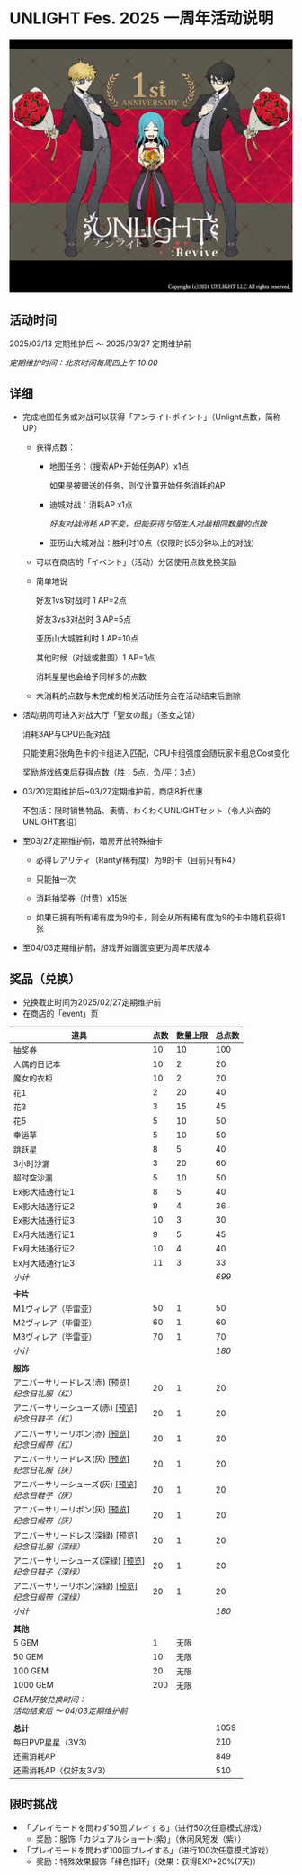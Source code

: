# UNLIGHT Fes. 2025 一周年活动说明

![封面](../imgs/UNLIGHT_Revive_一周年.jpg)

## 活动时间

2025/03/13 定期维护后 ～ 2025/03/27 定期维护前

*定期维护时间：北京时间每周四上午 10:00*

## 详细

- 完成地图任务或对战可以获得「アンライトポイント」（Unlight点数，简称UP）

  - 获得点数：

    - 地图任务：（搜索AP+开始任务AP）x1点

      如果是被赠送的任务，则仅计算开始任务消耗的AP

    - 迪城对战：消耗AP x1点

      *好友对战消耗 AP不变，但能获得与陌生人对战相同数量的点数*

    - 亚历山大城对战：胜利时10点（仅限时长5分钟以上的对战）

  - 可以在商店的「イベント」（活动）分区使用点数兑换奖励

  - 简单地说

    好友1vs1对战时 1 AP=2点

    好友3vs3对战时 3 AP=5点

    亚历山大城胜利时 1 AP=10点

    其他时候（对战或推图）1 AP=1点

    消耗星星也会给予同样多的点数

  - 未消耗的点数与未完成的相关活动任务会在活动结束后删除

- 活动期间可进入对战大厅「聖女の館」（圣女之馆）

  消耗3AP与CPU匹配对战

  只能使用3张角色卡的卡组进入匹配，CPU卡组强度会随玩家卡组总Cost变化

  奖励游戏结束后获得点数（胜：5点，负/平：3点）

- 03/20定期维护后~03/27定期维护前，商店8折优惠

  不包括：限时销售物品、表情、わくわくUNLIGHTセット（令人兴奋的UNLIGHT套组）

- 至03/27定期维护前，暗房开放特殊抽卡

  - 必得レアリティ（Rarity/稀有度）为9的卡（目前只有R4）

  - 只能抽一次
  - 消耗抽奖券（付费）x15张
  - 如果已拥有所有稀有度为9的卡，则会从所有稀有度为9的卡中随机获得1张

- 至04/03定期维护前，游戏开始画面变更为周年庆版本

## 奖品（兑换）

- 兑换截止时间为2025/02/27定期维护前
- 在商店的「event」页

| 道具                                                         | 点数 | 数量上限 | 总点数 |
| ------------------------------------------------------------ | ---- | -------- | ------ |
| 抽奖券                                                       | 10   | 10       | 100    |
| 人偶的日记本                                                 | 10   | 2        | 20     |
| 魔女的衣柜                                                   | 10   | 2        | 20     |
| 花1                                                          | 2    | 20       | 40     |
| 花3                                                          | 3    | 15       | 45     |
| 花5                                                          | 5    | 10       | 50     |
| 幸运草                                                       | 5    | 10       | 50     |
| 跳跃星                                                       | 8    | 5        | 40     |
| 3小时沙漏                                                    | 3    | 20       | 60     |
| 超时空沙漏                                                   | 5    | 10       | 50     |
| Ex影大陆通行证1                                              | 8    | 5        | 40     |
| Ex影大陆通行证2                                              | 9    | 4        | 36     |
| Ex影大陆通行证3                                              | 10   | 3        | 30     |
| Ex月大陆通行证1                                              | 9    | 5        | 45     |
| Ex月大陆通行证2                                              | 10   | 4        | 40     |
| Ex月大陆通行证3                                              | 11   | 3        | 33     |
| *小计*                                                       |      |          | *699*  |
|                                                              |      |          |        |
| **卡片**                                                     |      |          |        |
| M1ヴィレア（毕雷亚）                                         | 50   | 1        | 50     |
| M2ヴィレア（毕雷亚）                                         | 60   | 1        | 60     |
| M3ヴィレア（毕雷亚）                                         | 70   | 1        | 70     |
| *小计*                                                       |      |          | *180*  |
|                                                              |      |          |        |
| **服饰**                                                     |      |          |        |
| アニバーサリードレス(赤) <a href="../imgs/costumes/アニバーサリードレス（赤・灰・深緑）_Preview.jpg"   target="_blank">[预览]</a><br>*纪念日礼服（红）* | 20   | 1        | 20     |
| アニバーサリーシューズ(赤) <a href="../imgs/costumes/アニバーサリーシューズ（赤・灰・深緑）_Preview.jpg"   target="_blank">[预览]</a><br>*纪念日鞋子（红）* | 20   | 1        | 20     |
| アニバーサリーリボン(赤) <a href="../imgs/costumes/アニバーサリーリボン（赤・灰・深緑）_Preview.jpg"   target="_blank">[预览]</a><br>*纪念日缎带（红）* | 20   | 1        | 20     |
| アニバーサリードレス(灰) <a href="../imgs/costumes/アニバーサリードレス（赤・灰・深緑）_Preview.jpg"   target="_blank">[预览]</a><br>*纪念日礼服（灰）* | 20   | 1        | 20     |
| アニバーサリーシューズ(灰) <a href="../imgs/costumes/アニバーサリーシューズ（赤・灰・深緑）_Preview.jpg"   target="_blank">[预览]</a><br>*纪念日鞋子（灰）* | 20   | 1        | 20     |
| アニバーサリーリボン(灰) <a href="../imgs/costumes/アニバーサリーリボン（赤・灰・深緑）_Preview.jpg"   target="_blank">[预览]</a><br>*纪念日缎带（灰）* | 20   | 1        | 20     |
| アニバーサリードレス(深緑) <a href="../imgs/costumes/アニバーサリードレス（赤・灰・深緑）_Preview.jpg"   target="_blank">[预览]</a><br>*纪念日礼服（深绿）* | 20   | 1        | 20     |
| アニバーサリーシューズ(深緑) <a href="../imgs/costumes/アニバーサリーシューズ（赤・灰・深緑）_Preview.jpg"   target="_blank">[预览]</a><br>*纪念日鞋子（深绿）* | 20   | 1        | 20     |
| アニバーサリーリボン(深緑) <a href="../imgs/costumes/アニバーサリーリボン（赤・灰・深緑）_Preview.jpg"   target="_blank">[预览]</a><br>*纪念日缎带（深绿）* | 20   | 1        | 20     |
| *小计*                                                       |      |          | *180*  |
|                                                              |      |          |        |
| **其他**                                                     |      |          |        |
| 5 GEM                                                        | 1    | 无限     |        |
| 50 GEM                                                       | 10   | 无限     |        |
| 100 GEM                                                      | 20   | 无限     |        |
| 1000 GEM                                                     | 200  | 无限     |        |
| *GEM开放兑换时间：*<br>*活动结束后 ～ 04/03定期维护前*       |      |          |        |
|                                                              |      |          |        |
| **总计**                                                     |      |          | 1059   |
| 每日PVP星星（3V3）                                           |      |          | 210    |
| 还需消耗AP                                                   |      |          | 849    |
| 还需消耗AP（仅好友3V3）                                      |      |          | 510    |

## 限时挑战

- 「プレイモードを問わず50回プレイする」（进行50次任意模式游戏）
  - 奖励：服饰「カジュアルショート(紫)」（休闲风短发（紫））
- 「プレイモードを問わず100回プレイする」（进行100次任意模式游戏）
  - 奖励：特殊效果服饰「绯色指环」（效果：获得EXP+20%(7天)）
